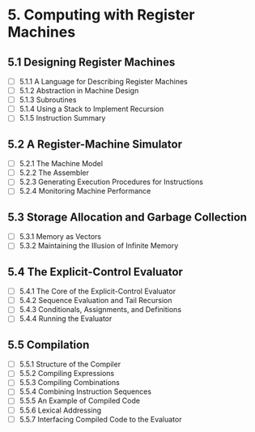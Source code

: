 # 5. Computing with Register Machines

## 5.1 Designing Register Machines

- [ ] 5.1.1 A Language for Describing Register Machines
- [ ] 5.1.2 Abstraction in Machine Design
- [ ] 5.1.3 Subroutines
- [ ] 5.1.4 Using a Stack to Implement Recursion
- [ ] 5.1.5 Instruction Summary

## 5.2 A Register-Machine Simulator

- [ ] 5.2.1 The Machine Model
- [ ] 5.2.2 The Assembler
- [ ] 5.2.3 Generating Execution Procedures for Instructions
- [ ] 5.2.4 Monitoring Machine Performance

## 5.3 Storage Allocation and Garbage Collection

- [ ] 5.3.1 Memory as Vectors
- [ ] 5.3.2 Maintaining the Illusion of Infinite Memory

## 5.4 The Explicit-Control Evaluator

- [ ] 5.4.1 The Core of the Explicit-Control Evaluator
- [ ] 5.4.2 Sequence Evaluation and Tail Recursion
- [ ] 5.4.3 Conditionals, Assignments, and Definitions
- [ ] 5.4.4 Running the Evaluator

## 5.5 Compilation

- [ ] 5.5.1 Structure of the Compiler
- [ ] 5.5.2 Compiling Expressions
- [ ] 5.5.3 Compiling Combinations
- [ ] 5.5.4 Combining Instruction Sequences
- [ ] 5.5.5 An Example of Compiled Code
- [ ] 5.5.6 Lexical Addressing
- [ ] 5.5.7 Interfacing Compiled Code to the Evaluator
